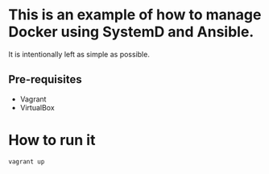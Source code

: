 # This is an example of how to manage Docker using SystemD and Ansible.

It is intentionally left as simple as possible.

## Pre-requisites

* Vagrant
* VirtualBox

# How to run it

```shell
vagrant up
```
